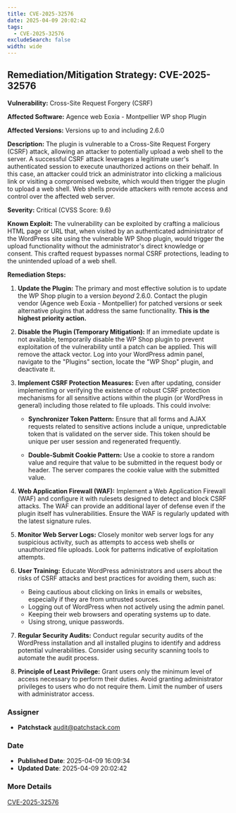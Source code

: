 ```yaml
---
title: CVE-2025-32576
date: 2025-04-09 20:02:42
tags:
  - CVE-2025-32576
excludeSearch: false
width: wide
---
```


## Remediation/Mitigation Strategy: CVE-2025-32576

**Vulnerability:** Cross-Site Request Forgery (CSRF)

**Affected Software:** Agence web Eoxia - Montpellier WP shop Plugin

**Affected Versions:**  Versions up to and including 2.6.0

**Description:** The plugin is vulnerable to a Cross-Site Request Forgery (CSRF) attack, allowing an attacker to potentially upload a web shell to the server.  A successful CSRF attack leverages a legitimate user's authenticated session to execute unauthorized actions on their behalf. In this case, an attacker could trick an administrator into clicking a malicious link or visiting a compromised website, which would then trigger the plugin to upload a web shell.  Web shells provide attackers with remote access and control over the affected web server.

**Severity:** Critical (CVSS Score: 9.6)

**Known Exploit:** The vulnerability can be exploited by crafting a malicious HTML page or URL that, when visited by an authenticated administrator of the WordPress site using the vulnerable WP Shop plugin, would trigger the upload functionality without the administrator's direct knowledge or consent.  This crafted request bypasses normal CSRF protections, leading to the unintended upload of a web shell.

**Remediation Steps:**

1.  **Update the Plugin:** The primary and most effective solution is to update the WP Shop plugin to a version *beyond* 2.6.0.  Contact the plugin vendor (Agence web Eoxia - Montpellier) for patched versions or seek alternative plugins that address the same functionality.  **This is the highest priority action.**

2.  **Disable the Plugin (Temporary Mitigation):** If an immediate update is not available, temporarily disable the WP Shop plugin to prevent exploitation of the vulnerability until a patch can be applied. This will remove the attack vector.  Log into your WordPress admin panel, navigate to the "Plugins" section, locate the "WP Shop" plugin, and deactivate it.

3.  **Implement CSRF Protection Measures:**  Even after updating, consider implementing or verifying the existence of robust CSRF protection mechanisms for all sensitive actions within the plugin (or WordPress in general) including those related to file uploads.  This could involve:

    *   **Synchronizer Token Pattern:** Ensure that all forms and AJAX requests related to sensitive actions include a unique, unpredictable token that is validated on the server side.  This token should be unique per user session and regenerated frequently.

    *   **Double-Submit Cookie Pattern:** Use a cookie to store a random value and require that value to be submitted in the request body or header.  The server compares the cookie value with the submitted value.

4.  **Web Application Firewall (WAF):** Implement a Web Application Firewall (WAF) and configure it with rulesets designed to detect and block CSRF attacks.  The WAF can provide an additional layer of defense even if the plugin itself has vulnerabilities.  Ensure the WAF is regularly updated with the latest signature rules.

5.  **Monitor Web Server Logs:**  Closely monitor web server logs for any suspicious activity, such as attempts to access web shells or unauthorized file uploads.  Look for patterns indicative of exploitation attempts.

6.  **User Training:** Educate WordPress administrators and users about the risks of CSRF attacks and best practices for avoiding them, such as:

    *   Being cautious about clicking on links in emails or websites, especially if they are from untrusted sources.
    *   Logging out of WordPress when not actively using the admin panel.
    *   Keeping their web browsers and operating systems up to date.
    *   Using strong, unique passwords.

7.  **Regular Security Audits:** Conduct regular security audits of the WordPress installation and all installed plugins to identify and address potential vulnerabilities. Consider using security scanning tools to automate the audit process.

8.  **Principle of Least Privilege:**  Grant users only the minimum level of access necessary to perform their duties. Avoid granting administrator privileges to users who do not require them.  Limit the number of users with administrator access.

### Assigner
- **Patchstack** <audit@patchstack.com>

### Date
- **Published Date**: 2025-04-09 16:09:34
- **Updated Date**: 2025-04-09 20:02:42

### More Details
[CVE-2025-32576](https://www.cvedetails.com/cve/CVE-2025-32576)